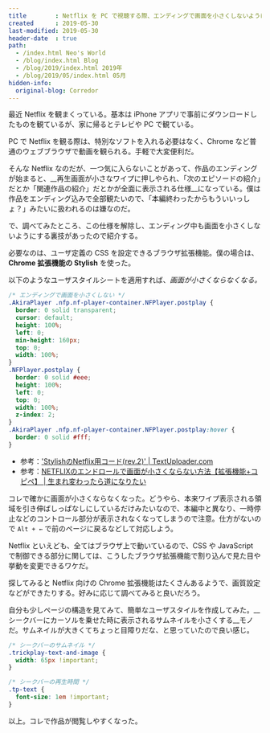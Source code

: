 ```yaml
---
title        : Netflix を PC で視聴する際、エンディングで画面を小さくしないようにする CSS 設定・ほか
created      : 2019-05-30
last-modified: 2019-05-30
header-date  : true
path:
  - /index.html Neo's World
  - /blog/index.html Blog
  - /blog/2019/index.html 2019年
  - /blog/2019/05/index.html 05月
hidden-info:
  original-blog: Corredor
---
```


最近 Netflix を観まくっている。基本は iPhone アプリで事前にダウンロードしたものを観ているが、家に帰るとテレビや PC で観ている。

PC で Netflix を観る際は、特別なソフトを入れる必要はなく、Chrome など普通のウェブブラウザで動画を観られる。手軽で大変便利だ。

そんな Netflix なのだが、一つ気に入らないことがあって、作品のエンディングが始まると、__再生画面が小さなワイプに押しやられ、「次のエピソードの紹介」だとか「関連作品の紹介」だとかが全面に表示される仕様__になっている。僕は作品をエンディング込みで全部観たいので、「本編終わったからもういいっしょ？」みたいに扱われるのは嫌なのだ。

で、調べてみたところ、この仕様を解除し、エンディング中も画面を小さくしないようにする裏技があったので紹介する。

必要なのは、ユーザ定義の CSS を設定できるブラウザ拡張機能。僕の場合は、__Chrome 拡張機能の Stylish__ を使った。

以下のようなユーザスタイルシートを適用すれば、_画面が小さくならなくなる。_

```css
/* エンディングで画面を小さくしない */
.AkiraPlayer .nfp.nf-player-container.NFPlayer.postplay {
  border: 0 solid transparent;
  cursor: default;
  height: 100%;
  left: 0;
  min-height: 160px;
  top: 0;
  width: 100%;
}
.NFPlayer.postplay {
  border: 0 solid #eee;
  height: 100%;
  left: 0;
  top: 0;
  width: 100%;
  z-index: 2;
}
.AkiraPlayer .nfp.nf-player-container.NFPlayer.postplay:hover {
  border: 0 solid #fff;
}
```

- 参考：['StylishのNetflix用コード(rev.2)' | TextUploader.com](https://textuploader.com/dgrt6)
- 参考：[NETFLIXのエンドロールで画面が小さくならない方法【拡張機能+コピペ】 | 生まれ変わったら道になりたい](https://phantomcryptomining.com/netflix/netflix-endroll/)

コレで確かに画面が小さくならなくなった。どうやら、本来ワイプ表示される領域を引き伸ばしっぱなしにしているだけみたいなので、本編中と異なり、一時停止などのコントロール部分が表示されなくなってしまうので注意。仕方がないので `Alt + ←` で前のページに戻るなどして対応しよう。

Netflix といえども、全てはブラウザ上で動いているので、CSS や JavaScript で制御できる部分に関しては、こうしたブラウザ拡張機能で割り込んで見た目や挙動を変更できるワケだ。

探してみると Netflix 向けの Chrome 拡張機能はたくさんあるようで、画質設定などができたりする。好みに応じて調べてみると良いだろう。

自分も少しページの構造を見てみて、簡単なユーザスタイルを作成してみた。__シークバーにカーソルを乗せた時に表示されるサムネイルを小さくする__モノだ。サムネイルが大きくてちょっと目障りだな、と思っていたので良い感じ。

```css
/* シークバーのサムネイル */
.trickplay-text-and-image {
  width: 65px !important;
}

/* シークバーの再生時間 */
.tp-text {
  font-size: 1em !important;
}
```

以上。コレで作品が閲覧しやすくなった。
